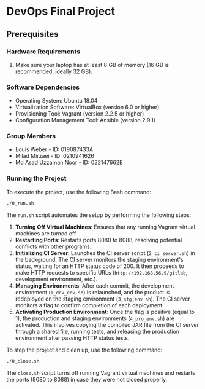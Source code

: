 # DevOps Final Project

## Prerequisites

### Hardware Requirements

1. Make sure your laptop has at least 8 GB of memory (16 GB is recommended, ideally 32 GB).

### Software Dependencies
- Operating System: Ubuntu 18.04 
- Virtualization Software: VirtualBox (version 6.0 or higher)
- Provisioning Tool: Vagrant (version 2.2.5 or higher)
- Configuration Management Tool: Ansible (version 2.9.1)

### Group Members
- Louis Weber - ID: 019087433A
- Milad Mirzaei - ID: 0210941626
- Md Asad Uzzaman Noor - ID: 022147662E

### Running the Project
To execute the project, use the following Bash command:

```bash
./0_run.sh
```

The `run.sh` script automates the setup by performing the following steps:

1. **Turning Off Virtual Machines**: Ensures that any running Vagrant virtual machines are turned off.
2. **Restarting Ports**: Restarts ports 8080 to 8088, resolving potential conflicts with other programs.
3. **Initializing CI Server**: Launches the CI server script (`2_ci_server.sh`) in the background. The CI server monitors the staging environment's status, waiting for an HTTP status code of 200. It then proceeds to make HTTP requests to specific URLs (`http://192.168.56.9/gitlab`, development environment, etc.).
4. **Managing Environments**: After each commit, the development environment (`1_dev_env.sh`) is relaunched, and the product is redeployed on the staging environment (`3_stg_env.sh`). The CI server monitors a flag to confirm completion of each deployment.
5. **Activating Production Environment**: Once the flag is positive (equal to 1), the production and staging environments (`4_pro_env.sh`) are activated. This involves copying the compiled JAR file from the CI server through a shared file, running tests, and releasing the production environment after passing HTTP status tests.

To stop the project and clean up, use the following command:

```bash
./0_close.sh
```

The `close.sh` script turns off running Vagrant virtual machines and restarts the ports (8080 to 8088) in case they were not closed properly.
